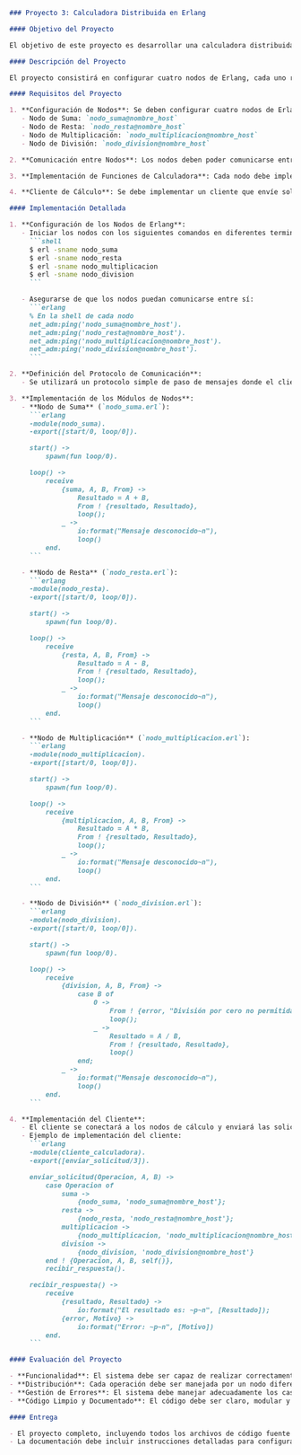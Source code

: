 ```markdown
### Proyecto 3: Calculadora Distribuida en Erlang

#### Objetivo del Proyecto

El objetivo de este proyecto es desarrollar una calculadora distribuida utilizando Erlang, donde los cálculos se realizan en diferentes nodos. Esta implementación demostrará la capacidad de Erlang para manejar la distribución de tareas y la comunicación entre nodos en un sistema distribuido.

#### Descripción del Proyecto

El proyecto consistirá en configurar cuatro nodos de Erlang, cada uno responsable de una operación aritmética básica: suma, resta, multiplicación y división. Los nodos se comunicarán entre sí utilizando el paso de mensajes para realizar los cálculos. Se implementará un cliente que enviará solicitudes de cálculo a los nodos apropiados y recibirá los resultados.

#### Requisitos del Proyecto

1. **Configuración de Nodos**: Se deben configurar cuatro nodos de Erlang:
   - Nodo de Suma: `nodo_suma@nombre_host`
   - Nodo de Resta: `nodo_resta@nombre_host`
   - Nodo de Multiplicación: `nodo_multiplicacion@nombre_host`
   - Nodo de División: `nodo_division@nombre_host`

2. **Comunicación entre Nodos**: Los nodos deben poder comunicarse entre sí. Esto se puede verificar utilizando el comando `net_adm:ping/1` para asegurarse de que los nodos estén conectados.

3. **Implementación de Funciones de Calculadora**: Cada nodo debe implementar una función para realizar su operación específica. Las operaciones deben ser manejadas utilizando un proceso servidor que escuche solicitudes y responda con resultados.

4. **Cliente de Cálculo**: Se debe implementar un cliente que envíe solicitudes de cálculo a los nodos correspondientes y maneje las respuestas.

#### Implementación Detallada

1. **Configuración de los Nodos de Erlang**:
   - Iniciar los nodos con los siguientes comandos en diferentes terminales:
     ```shell
     $ erl -sname nodo_suma
     $ erl -sname nodo_resta
     $ erl -sname nodo_multiplicacion
     $ erl -sname nodo_division
     ```

   - Asegurarse de que los nodos puedan comunicarse entre sí:
     ```erlang
     % En la shell de cada nodo
     net_adm:ping('nodo_suma@nombre_host').
     net_adm:ping('nodo_resta@nombre_host').
     net_adm:ping('nodo_multiplicacion@nombre_host').
     net_adm:ping('nodo_division@nombre_host').
     ```

2. **Definición del Protocolo de Comunicación**:
   - Se utilizará un protocolo simple de paso de mensajes donde el cliente envía una tupla `{operacion, A, B, From}` a un nodo, y el nodo responde con `{resultado, Resultado}`.

3. **Implementación de los Módulos de Nodos**:
   - **Nodo de Suma** (`nodo_suma.erl`):
     ```erlang
     -module(nodo_suma).
     -export([start/0, loop/0]).

     start() ->
         spawn(fun loop/0).

     loop() ->
         receive
             {suma, A, B, From} ->
                 Resultado = A + B,
                 From ! {resultado, Resultado},
                 loop();
             _ ->
                 io:format("Mensaje desconocido~n"),
                 loop()
         end.
     ```

   - **Nodo de Resta** (`nodo_resta.erl`):
     ```erlang
     -module(nodo_resta).
     -export([start/0, loop/0]).

     start() ->
         spawn(fun loop/0).

     loop() ->
         receive
             {resta, A, B, From} ->
                 Resultado = A - B,
                 From ! {resultado, Resultado},
                 loop();
             _ ->
                 io:format("Mensaje desconocido~n"),
                 loop()
         end.
     ```

   - **Nodo de Multiplicación** (`nodo_multiplicacion.erl`):
     ```erlang
     -module(nodo_multiplicacion).
     -export([start/0, loop/0]).

     start() ->
         spawn(fun loop/0).

     loop() ->
         receive
             {multiplicacion, A, B, From} ->
                 Resultado = A * B,
                 From ! {resultado, Resultado},
                 loop();
             _ ->
                 io:format("Mensaje desconocido~n"),
                 loop()
         end.
     ```

   - **Nodo de División** (`nodo_division.erl`):
     ```erlang
     -module(nodo_division).
     -export([start/0, loop/0]).

     start() ->
         spawn(fun loop/0).

     loop() ->
         receive
             {division, A, B, From} ->
                 case B of
                     0 ->
                         From ! {error, "División por cero no permitida"},
                         loop();
                     _ ->
                         Resultado = A / B,
                         From ! {resultado, Resultado},
                         loop()
                 end;
             _ ->
                 io:format("Mensaje desconocido~n"),
                 loop()
         end.
     ```

4. **Implementación del Cliente**:
   - El cliente se conectará a los nodos de cálculo y enviará las solicitudes de cálculo en función de la operación solicitada por el usuario.
   - Ejemplo de implementación del cliente:
     ```erlang
     -module(cliente_calculadora).
     -export([enviar_solicitud/3]).

     enviar_solicitud(Operacion, A, B) ->
         case Operacion of
             suma ->
                 {nodo_suma, 'nodo_suma@nombre_host'};
             resta ->
                 {nodo_resta, 'nodo_resta@nombre_host'};
             multiplicacion ->
                 {nodo_multiplicacion, 'nodo_multiplicacion@nombre_host'};
             division ->
                 {nodo_division, 'nodo_division@nombre_host'}
         end ! {Operacion, A, B, self()},
         recibir_respuesta().

     recibir_respuesta() ->
         receive
             {resultado, Resultado} ->
                 io:format("El resultado es: ~p~n", [Resultado]);
             {error, Motivo} ->
                 io:format("Error: ~p~n", [Motivo])
         end.
     ```

#### Evaluación del Proyecto

- **Funcionalidad**: El sistema debe ser capaz de realizar correctamente las operaciones aritméticas solicitadas por el cliente.
- **Distribución**: Cada operación debe ser manejada por un nodo diferente y los nodos deben poder comunicarse entre sí.
- **Gestión de Errores**: El sistema debe manejar adecuadamente los casos de error, como la división por cero.
- **Código Limpio y Documentado**: El código debe ser claro, modular y bien documentado para facilitar la comprensión y el mantenimiento.

#### Entrega

- El proyecto completo, incluyendo todos los archivos de código fuente (.erl) y una breve documentación de cómo iniciar y probar el sistema, debe ser entregado en un repositorio compartido o plataforma de gestión de código especificada por el instructor.
- La documentación debe incluir instrucciones detalladas para configurar los nodos y ejecutar pruebas para verificar la funcionalidad del sistema.

```
